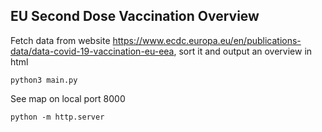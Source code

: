 ## EU Second Dose Vaccination Overview

Fetch data from website https://www.ecdc.europa.eu/en/publications-data/data-covid-19-vaccination-eu-eea, sort it and output an overview in html

`python3 main.py`

See map on local port 8000

`python -m http.server`
